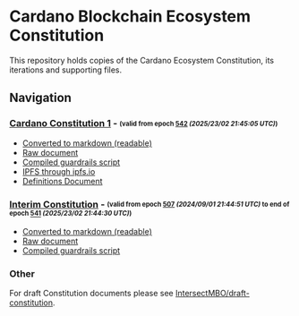 # Cardano Blockchain Ecosystem Constitution

This repository holds copies of the Cardano Ecosystem Constitution, its iterations and supporting files.

## Navigation

### [Cardano Constitution 1](./cardano-constitution-1/README.md) - <sub><sup>(valid from epoch [542](https://explorer.cardano.org/epoch/542) _(2025/23/02 21:45:05 UTC)_)</sup></sub>

- [Converted to markdown (readable)](./cardano-constitution-1/cardano-constitution-1.txt.md)
- [Raw document](./cardano-constitution-1/cardano-constitution-1.txt)
- [Compiled guardrails script](./cardano-constitution-1/guardrails-script.plutus)
- [IPFS through ipfs.io](https://ipfs.io/ipfs/bafkreiazhhawe7sjwuthcfgl3mmv2swec7sukvclu3oli7qdyz4uhhuvmy)
- [Definitions Document](./cardano-constitution-1/definitions.pdf)

### [Interim Constitution](./cardano-constitution-0/README.md) - <sub><sup>(valid from epoch [507](https://explorer.cardano.org/epoch/507) _(2024/09/01 21:44:51 UTC)_ to end of epoch [541](https://explorer.cardano.org/epoch/541) _(2025/23/02 21:44:30 UTC)_)</sup></sub>

- [Converted to markdown (readable)](./cardano-constitution-0/cardano-constitution-0.txt.md)
- [Raw document](./cardano-constitution-0/cardano-constitution-0.txt)
- [Compiled guardrails script](./cardano-constitution-0/guardrails-script.plutus)

### Other

For draft Constitution documents please see [IntersectMBO/draft-constitution](https://github.com/IntersectMBO/draft-constitution).
